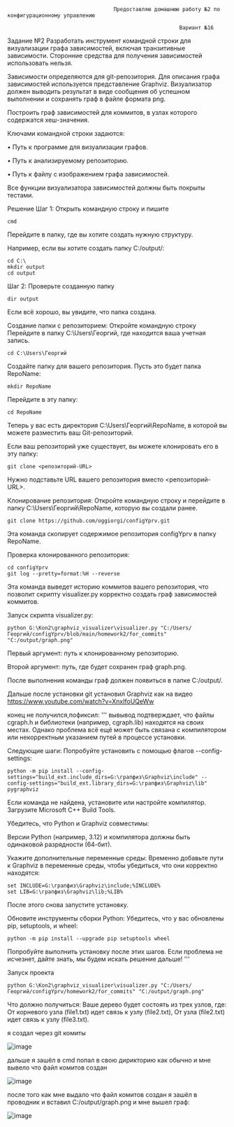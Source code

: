                                       Предоставляю домашнюю работу №2 по конфигурационному управлению

                                                           Вариант №16
Задание №2
Разработать инструмент командной строки для визуализации графа
зависимостей, включая транзитивные зависимости. Сторонние средства для
получения зависимостей использовать нельзя.

Зависимости определяются для git-репозитория. Для описания графа
зависимостей используется представление Graphviz. Визуализатор должен
выводить результат в виде сообщения об успешном выполнении и сохранять граф
в файле формата png.

Построить граф зависимостей для коммитов, в узлах которого содержатся
хеш-значения.

Ключами командной строки задаются:

• Путь к программе для визуализации графов.

• Путь к анализируемому репозиторию.

• Путь к файлу с изображением графа зависимостей.

Все функции визуализатора зависимостей должны быть покрыты тестами.

Решение
Шаг 1: Открыть командную строку и пишите

    cmd

Перейдите в папку, где вы хотите создать нужную структуру.

Например, если вы хотите создать папку C:/output/:

    cd C:\
    mkdir output
    cd output
Шаг 2: Проверьте созданную папку

    dir output
Если всё хорошо, вы увидите, что папка создана.

Создание папки с репозиторием:
Откройте командную строку
Перейдите в папку C:\Users\Георгий, где находится ваша учетная запись.

    cd C:\Users\Георгий
Создайте папку для вашего репозитория. Пусть это будет папка RepoName:

    mkdir RepoName
Перейдите в эту папку:

    cd RepoName
Теперь у вас есть директория C:\Users\Георгий\RepoName, в которой вы можете разместить ваш Git-репозиторий.

Если ваш репозиторий уже существует, вы можете клонировать его в эту папку:

    git clone <репозиторий-URL>
Нужно подставьте URL вашего репозитория вместо <репозиторий-URL>.

Клонирование репозитория:
Откройте командную строку и перейдите в папку C:\Users\Георгий\RepoName, которую вы создали ранее.

    git clone https://github.com/oggiorgi/configYprv.git
Эта команда скопирует содержимое репозитория configYprv в папку RepoName.

Проверка клонированного репозитория:

    cd configYprv
    git log --pretty=format:%H --reverse
Эта команда выведет историю коммитов вашего репозитория, что позволит скрипту visualizer.py корректно создать граф зависимостей коммитов.

Запуск скрипта visualizer.py:
  
    python G:\Kon2\graphviz_visualizer\visualizer.py "C:/Users/Георгий/configYprv/blob/main/homework2/for_commits" "C:/output/graph.png"
Первый аргумент: путь к клонированному репозиторию.

Второй аргумент: путь, где будет сохранен граф graph.png.

После выполнения команды граф должен появиться в папке C:/output/.

Дальше после установки git установил Graphviz как на видео https://www.youtube.com/watch?v=XnxIfoUQeWw

конец не получился,пофиксил:
'''
вывывод подтверждает, что файлы cgraph.h и библиотеки (например, cgraph.lib) находятся на своих местах. Однако проблема всё ещё может быть связана с компилятором или некорректным указанием путей в процессе установки.

Следующие шаги:
Попробуйте установить с помощью флагов --config-settings:

    python -m pip install --config-settings="build_ext.include_dirs=G:\грапфиз\Graphviz\include" --config-settings="build_ext.library_dirs=G:\грапфиз\Graphviz\lib" pygraphviz

Если команда не найдена, установите или настройте компилятор. Загрузите Microsoft C++ Build Tools.

Убедитесь, что Python и Graphviz совместимы:

Версии Python (например, 3.12) и компилятора должны быть одинаковой разрядности (64-бит).

Укажите дополнительные переменные среды: Временно добавьте пути к Graphviz в переменные среды, чтобы убедиться, что они корректно находятся:

    set INCLUDE=G:\грапфиз\Graphviz\include;%INCLUDE%
    set LIB=G:\грапфиз\Graphviz\lib;%LIB%
После этого снова запустите установку.

Обновите инструменты сборки Python: Убедитесь, что у вас обновлены pip, setuptools, и wheel:

    python -m pip install --upgrade pip setuptools wheel
Попробуйте выполнить установку после этих шагов. Если проблема не исчезнет, дайте знать, мы будем искать решение дальше!
'''

Запуск проекта

    python G:\Kon2\graphviz_visualizer\visualizer.py "C:/Users/Георгий/configYprv/homework2/for_commits" "C:/output/graph.png"

Что должно получиться:
Ваше дерево будет состоять из трех узлов, где:
От корневого узла (file1.txt) идет связь к узлу (file2.txt),
От узла (file2.txt) идет связь к узлу (file3.txt).

я создал через git комиты

![image](https://github.com/user-attachments/assets/ec0569c1-3de2-498e-a387-2833280f7a98)


дальше я зашёл в cmd попал в свою дирикторию как обычно и мне вывело что файл комитов создан

![image](https://github.com/user-attachments/assets/7fb06707-b710-4c4a-968e-8df23eaf5727)


после того как мне выдало что файл комитов создан я зашёл в проводник и вставил C:/output/graph.png и мне вышел граф:

![image](https://github.com/user-attachments/assets/07d3ded8-29f4-4f70-b19c-f23490a0edb9)
